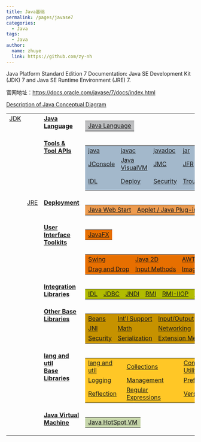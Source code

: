 ```yaml
---
title: Java基础
permalink: /pages/javase7
categories: 
  - Java
tags: 
  - Java
author: 
  name: zhuye
  link: https://github.com/zy-nh
---
```


Java Platform Standard Edition 7 Documentation: Java SE Development Kit (JDK) 7 and Java SE Runtime Environment (JRE) 7.

官网地址：https://docs.oracle.com/javase/7/docs/index.html

<p>
    <a name="javasemaincontent"></a>
    <a href="https://docs.oracle.com/javase/7/docs/technotes/guides/desc_jdk_structure.html">Description of Java Conceptual Diagram</a> 
</p>

<table summary="" class="table" cellspacing="0" cellpadding="0">

<!-- Row 1 of 9 -->

  <tbody><tr valign="top">
    <td class="tdleftside" rowspan="9">
      <a href="https://docs.oracle.com/javase/7/docs/technotes/guides/index.html#jre-jdk" class="atext">JDK</a>
    </td>
    <td rowspan="2">&nbsp;</td>
    <td class="tdhead" title="Java programming language">
      <a href="https://docs.oracle.com/javase/7/docs/technotes/guides/language/index.html" class="ahead" alt="Java programming language">
        <b>Java Language</b>
      </a>
    </td>
    <!-- Java Language -->
    <td>
      <table class="tablerows" summary="">
        <tbody><tr>
          <td class="tdbody" bgcolor="#BDBEC0">
            <a href="https://docs.oracle.com/javase/7/docs/technotes/guides/language/index.html" class="atext" alt="Java Programming Language">Java Language</a>
          </td>
        </tr>
      </tbody></table>
    </td>
    <td rowspan="4">&nbsp;</td>
  </tr>
  
  <!-- Row 2 of 9 -->
  <tr valign="top">
    <td class="tdhead" title="Tools and Tool APIs">
      <a href="https://docs.oracle.com/javase/7/docs/technotes/tools/index.html" class="ahead" alt="Tools and APIs for software development">
        <b>Tools &amp;<br>
        Tool APIs</b>
      </a>
    </td>
    <td>
      <table class="tablerows" summary="">
        <tbody><tr>
          <td class="tdbody" bgcolor="#A3B8CB" title="Java runtime launcher">
            <a href="https://docs.oracle.com/javase/7/docs/technotes/tools/windows/java.html" class="atext" alt="Java runtime launcher">java</a>
          </td>
          <td class="tdbody" bgcolor="#A3B8CB" title="Java compiler">
            <a href="https://docs.oracle.com/javase/7/docs/technotes/guides/javac/index.html" class="atext" alt="Compile Java language code">javac</a>
          </td>
          <td class="tdbody" bgcolor="#A3B8CB" title="Java documentation generator">
            <a href="https://docs.oracle.com/javase/7/docs/technotes/guides/javadoc/index.html" class="atext" alt="Generate HTML pages that describe classes and class members.">javadoc</a>
          </td>
          <td class="tdbody" bgcolor="#A3B8CB" title="Java archive tool">
            <a href="https://docs.oracle.com/javase/7/docs/technotes/guides/jar/index.html" class="atext" alt="Java archive tool">jar</a>
          </td>
          <td class="tdbody" bgcolor="#A3B8CB" title="Java class file disassembler">
            <a href="https://docs.oracle.com/javase/7/docs/technotes/tools/windows/javap.html" class="atext" alt="Java class file disassembler">javap</a>
          </td>
          <td class="tdbody" colspan="2" bgcolor="#A3B8CB" title="Java Platform Debugger Architecture">
            <a href="https://docs.oracle.com/javase/7/docs/technotes/guides/jpda/index.html" class="atext" alt="Java Platform Debugger Architecture">JPDA</a>
          </td>
        </tr>
        <tr>
          <td class="tdbody" bgcolor="#A3B8CB" title="jconsole">
            <a href="https://docs.oracle.com/javase/7/docs/technotes/tools/index.html#jconsole" class="atext" alt="jconsole">JConsole</a>
          </td>
          <td class="tdbody" bgcolor="#A3B8CB" title="Java VisualVM">
            <a href="https://docs.oracle.com/javase/7/docs/technotes/guides/visualvm/index.html" class="atext" alt="Java VisualVM">Java VisualVM</a>
          </td>
          <td class="tdbody" bgcolor="#A3B8CB" title="Java Mission Control">
            <a alt="Java Mission Control" href="https://docs.oracle.com/javase/7/docs/technotes/guides/jmc/index.html" class="atext">JMC</a>
          </td>
          <td class="tdbody" bgcolor="#A3B8CB" title="Java Flight Recorder">
            <a alt="Java Flight Recorder" href="https://docs.oracle.com/javase/7/docs/technotes/guides/jfr/index.html" class="atext">JFR</a>
          </td>
          <td class="tdbody" bgcolor="#A3B8CB" title="Java DB">
            <a href="http://docs.oracle.com/javadb/index_jdk7.html" class="atext" alt="Java DB">Java DB</a>
          </td>
          <td class="tdbody" bgcolor="#A3B8CB" title="Internationalization tools">
            <a href="https://docs.oracle.com/javase/7/docs/technotes/tools/index.html#intl" class="atext" alt="Internationalization tools">Int'l</a>
          </td>
          <td class="tdbody" bgcolor="#A3B8CB" title="Java Virtual Machine Tool Interface">
            <a href="https://docs.oracle.com/javase/7/docs/technotes/guides/jvmti/index.html" class="atext" alt="Java Virtual Machine Tool Interface">JVM TI</a>
          </td>
        </tr>  
        <tr>
          <td class="tdbody" bgcolor="#A3B8CB" title="Interface Definition Language and RMI-IIOP tools">
            <a href="https://docs.oracle.com/javase/7/docs/technotes/tools/index.html#idl" class="atext" alt="IDL and RMI-IIOP tools">IDL</a>
          </td>
          <td class="tdbody" bgcolor="#A3B8CB" title="Deployment, Plug-in and Web Start tools">
            <a href="https://docs.oracle.com/javase/7/docs/technotes/tools/index.html#deployment" class="atext" alt="Deployment, Plug-in and Web Start tools">Deploy</a>
          </td>
          <td class="tdbody" bgcolor="#A3B8CB" title="Security tools">
            <a href="https://docs.oracle.com/javase/7/docs/technotes/tools/index.html#security" class="atext" alt="Security tools">Security</a>
          </td>
          <td class="tdbody" bgcolor="#A3B8CB" title="Troubleshooting tools">
            <a href="https://docs.oracle.com/javase/7/docs/technotes/tools/index.html#troubleshoot" class="atext" alt="Troubleshooting tools">Troubleshoot</a>
          </td>
          <td class="tdbody" bgcolor="#A3B8CB" title="Scripting tools">
            <a href="https://docs.oracle.com/javase/7/docs/technotes/tools/index.html#scripting" class="atext" alt="Scripting tools">Scripting</a>
          </td>
          <td class="tdbody" bgcolor="#A3B8CB" title="Java Web Services Tools">
            <a href="https://docs.oracle.com/javase/7/docs/technotes/tools/index.html#webservices" class="atext" alt="Java Web Services Tools">Web Services</a>
          </td>
          <td class="tdbody" colspan="2" bgcolor="#A3B8CB" title="Remote Method Invocation tools">
            <a href="https://docs.oracle.com/javase/7/docs/technotes/tools/index.html#rmi" class="atext" alt="Remote Method Invocation tools">RMI</a>
          </td>
        </tr>
      </tbody></table>
    </td>
  </tr>


  
  <!-- Row 3 of 9 -->
  <tr valign="top">
    <td rowspan="7" class="tdleftside" title="Java Runtime Environment">
      <a href="https://docs.oracle.com/javase/7/docs/technotes/guides/index.html#jre-jdk" class="atext">JRE</a>
    </td>
    <td class="tdhead" title="Deployment Technologies">
      <a href="https://docs.oracle.com/javase/7/docs/technotes/guides/jweb/index.html" class="ahead" alt="Deployment">
        <b>Deployment</b>
      </a>
    </td>
    <td>
      <table class="tablerows" summary="">
        <tbody><tr>
          <td class="tdbody" bgcolor="#ED9B4F" title="Java Web Start">
            <a href="https://docs.oracle.com/javase/7/docs/technotes/guides/javaws/index.html" class="atext" alt="Seamlessly download and launch a Java application">Java Web Start</a>
          </td>
          <td class="tdbody" bgcolor="#ED9B4F" title="Java Plug-In for browsers">
            <a href="https://docs.oracle.com/javase/7/docs/technotes/guides/jweb/applet/applet_dev_guide.html" class="atext" alt="Use the JRE in your browser to run applets or Java beans">Applet / Java Plug-in</a>
          </td>
        </tr>
      </tbody></table>
    </td>
  </tr>
  
  <!-- Row 4 of 9 -->
  <tr valign="top">
    <td class="tdhead" rowspan="2" title="User Interface programming">
      <a href="https://docs.oracle.com/javase/7/docs/technotes/guides/index.html#userinterface" class="ahead">
        <b>User Interface<br>Toolkits</b>
      </a>
    </td>
    <td>
      <table class="tablerows" summary="">
        <tbody><tr>
          <td class="tdbody" bgcolor="#E76F00" title="JavaFX">
            <a href="http://docs.oracle.com/javafx/2/" class="atext" alt="Set of graphics and media API that simplify development of data-driven enterprise client applications.">JavaFX</a>
          </td>
        </tr>
      </tbody></table>
    </td>
  </tr>
  
  <!-- Row 5 of 9 -->
  <tr valign="top">
    <td>
      <table class="tablerows" summary="">
        <tbody><tr>
          <td class="tdbody" bgcolor="#E76F00" title="Graphical user interface components">
            <a href="https://docs.oracle.com/javase/7/docs/technotes/guides/swing/index.html" class="atext" alt="GUI components for creating graphical user interfaces with pluggable look and feel">Swing</a>
          </td>
          <td class="tdbody" bgcolor="#E76F00" title="2D graphics, text and images">
            <a href="https://docs.oracle.com/javase/7/docs/technotes/guides/2d/index.html" class="atext" alt="Incorporate high-quality 2D graphics, text and images">Java 2D</a>
          </td>
          <td class="tdbody" bgcolor="#E76F00" title="Abstract Window Toolkit">
            <a href="https://docs.oracle.com/javase/7/docs/technotes/guides/awt/index.html" class="atext" alt="Abstract Window Toolkit for graphical user interface programming">AWT</a>
          </td>
          <td class="tdbody" colspan="2" bgcolor="#E76F00" title="Assistive technologies for user interfaces">
            <a href="https://docs.oracle.com/javase/7/docs/technotes/guides/access/index.html" class="atext" alt="Enable assistive technologies for user interfaces">Accessibility</a>
          </td>
        </tr>
        <tr>
          <td class="tdbody" bgcolor="#E76F00" title="Drag and drop data transfer">
            <a href="https://docs.oracle.com/javase/7/docs/technotes/guides/dragndrop/index.html" class="atext" alt="Drag and drop support between Java applications and native applications">
              Drag and Drop</a>
          </td>
          <td class="tdbody" bgcolor="#E76F00" title="Input Method Framework">
            <a href="https://docs.oracle.com/javase/7/docs/technotes/guides/imf/index.html" class="atext" alt="Input Method Framework for text editing components and input methods">Input Methods</a>
          </td>
          <td class="tdbody" bgcolor="#E76F00" title="Image input/output API">
            <a href="https://docs.oracle.com/javase/7/docs/technotes/guides/imageio/index.html" class="atext" alt="Pluggable architecture for images accessed across a network">Image I/O</a>
          </td>
          <td class="tdbody" bgcolor="#E76F00" title="Print service API">
            <a href="https://docs.oracle.com/javase/7/docs/technotes/guides/jps/index.html" class="atext" alt="API for printing">Print Service</a>
          </td>
          <td class="tdbody" bgcolor="#E76F00" title="MIDI API">
            <a href="https://docs.oracle.com/javase/7/docs/technotes/guides/sound/index.html" class="atext" alt="API for capturing, processing, and playing back audio and MIDI data">Sound</a>
          </td>
        </tr>
      </tbody></table>
    </td>
    <td class="tdrightside" rowspan="5" title="Java SE API. See API Documentation section for more links.">
      <a href="https://docs.oracle.com/javase/7/docs/api/index.html" class="atext">Java SE<br>API</a>
    </td>
  </tr>
  
  
  <!-- Row 6 of 9 -->
  <tr valign="top">
    <td class="tdhead" title="Integration libraries">
      <a href="https://docs.oracle.com/javase/7/docs/technotes/guides/index.html#integration" class="ahead">
        <b>Integration<br>Libraries</b>
      </a>
    </td>
    <td>
      <table class="tablerows" summary="">
        <tbody><tr>
          <td class="tdbody" bgcolor="#B2BC00" title="CORBA Interface Definition Language API">
            <a href="https://docs.oracle.com/javase/7/docs/technotes/guides/idl/index.html" class="atext" alt="Interfaces defined in CORBA Interface Definition Language">IDL</a>
          </td>
          <td class="tdbody" bgcolor="#B2BC00" title="Java Database Connectivity API">
            <a href="https://docs.oracle.com/javase/7/docs/technotes/guides/jdbc/index.html" class="atext" alt="Java Database Connectivity">JDBC</a>
          </td>
          <td class="tdbody" bgcolor="#B2BC00" title="Java Naming and Directory Interface API">
            <a href="https://docs.oracle.com/javase/7/docs/technotes/guides/jndi/index.html" class="atext" alt="Java Naming and Directory Interface">JNDI</a>
          </td>
          <td class="tdbody" bgcolor="#B2BC00" title="Remote Method Invocation API">
            <a href="https://docs.oracle.com/javase/7/docs/technotes/guides/rmi/index.html" class="atext" alt="Remote Method Invocation">RMI</a>
          </td>
          <td class="tdbody" bgcolor="#B2BC00" title="RMI interfaces over IIOP">
            <a href="https://docs.oracle.com/javase/7/docs/technotes/guides/rmi-iiop/index.html" class="atext" alt="RMI interfaces using IIOP as the underlying transport">RMI-IIOP</a>
          </td>
          <td class="tdbody" bgcolor="#B2BC00" title="Scripting for the Java Platform">
            <a href="https://docs.oracle.com/javase/7/docs/technotes/guides/scripting/index.html" class="atext" alt="Scripting for the Java Platform">Scripting</a>
          </td>
        </tr>
      </tbody></table>
    </td>
  </tr>
  <!-- Row 7 of 9 -->
  <tr valign="top">
    <td class="tdhead" title="Base libraries other than java.lang and java.util">
      <a href="https://docs.oracle.com/javase/7/docs/technotes/guides/index.html#otherbase" class="ahead" alt="Base libraries other than lang and util">
        <b>Other Base<br>Libraries</b>
      </a>
    </td>
    <td>
      <table class="tablerows" summary="">
        <tbody><tr>
          <td class="tdbody" bgcolor="#C69200" title="Java Beans component API">
            <a href="https://docs.oracle.com/javase/7/docs/technotes/guides/beans/index.html" class="atext" alt="Java Beans component API">Beans</a>
          </td>
          <td class="tdbody" bgcolor="#C69200" title="Internationalization of applications">
            <a href="https://docs.oracle.com/javase/7/docs/technotes/guides/intl/index.html" class="atext" alt="Application internationalization">Int'l Support</a>
          </td>
          <td class="tdbody" bgcolor="#C69200" title="Input/Output API">
            <a href="https://docs.oracle.com/javase/7/docs/technotes/guides/io/index.html" class="atext" alt="Input and output through data streams, serialization and file systems">Input/Output</a>
          </td>
          <td class="tdbody" bgcolor="#C69200" title="Java Management Extensions">
            <a href="https://docs.oracle.com/javase/7/docs/technotes/guides/jmx/index.html" class="atext" alt="Java Management Extensions">JMX</a>
          </td>
        </tr>
        <tr>
          <td class="tdbody" bgcolor="#C69200" title="Java Native Interface">
            <a href="https://docs.oracle.com/javase/7/docs/technotes/guides/jni/index.html" class="atext" alt="Java Native Interface">JNI</a>
          </td>
          <td class="tdbody" bgcolor="#C69200" title="Math classes">
            <a href="https://docs.oracle.com/javase/7/docs/technotes/guides/math/index.html" class="atext" alt="Floating point and arbitrary-precision math">Math</a>
          </td>
          <td class="tdbody" bgcolor="#C69200" title="Networking API">
            <a href="https://docs.oracle.com/javase/7/docs/technotes/guides/net/index.html" class="atext" alt="Networking API">Networking</a>
          </td>
          <td class="tdbody" bgcolor="#C69200" title="Endorsed Standards Override Mechanism">
            <a href="https://docs.oracle.com/javase/7/docs/technotes/guides/standards/index.html" class="atext" alt="Endorsed Standards Override Mechanism">Override Mechanism</a>
          </td>
        </tr>
        <tr>
          <td class="tdbody" bgcolor="#C69200" title="Security API">
            <a href="https://docs.oracle.com/javase/7/docs/technotes/guides/security/index.html" class="atext" alt="Writing secure applications">Security</a>
          </td>
          <td class="tdbody" bgcolor="#C69200" title="Object Serialization">
            <a href="https://docs.oracle.com/javase/7/docs/technotes/guides/serialization/index.html" class="atext" alt="Java input/output classes with object support serialization">Serialization</a>
          </td>
          <td class="tdbody" bgcolor="#C69200" title="Package extension mechanism">
            <a href="https://docs.oracle.com/javase/7/docs/technotes/guides/extensions/index.html" class="atext" alt="Mechanism for JVM to use optional packages">Extension Mechanism</a>
          </td>
          <td class="tdbody" bgcolor="#C69200" nowrap="nowrap" title="Java API for XML Processing">
            <a href="https://docs.oracle.com/javase/7/docs/technotes/guides/xml/index.html" class="atext" alt="Java API for Extensible Markup Language Processing">XML JAXP</a>
          </td>
        </tr>
      </tbody></table>
    </td>
  </tr>
  
 
  <!-- Row 8 of 9 -->
  <tr valign="top">
    <td class="tdhead" title="java.lang and java.util libraries">
      <a href="https://docs.oracle.com/javase/7/docs/technotes/guides/index.html#langutil" class="ahead">
        <b>lang and util<br>Base Libraries</b>
      </a>
    </td>
    <td>
      <table class="tablerows" summary="">
        <tbody><tr>
          <td class="tdbody" bgcolor="#FFC726" title="java.lang and java.util packages">
            <a href="https://docs.oracle.com/javase/7/docs/technotes/guides/lang/index.html" class="atext" alt="java.lang and java.util packages">lang and util</a>
          </td>
          <td class="tdbody" bgcolor="#FFC726" title="Collections framework">
            <a href="https://docs.oracle.com/javase/7/docs/technotes/guides/collections/index.html" class="atext" alt="Framework for representing and manipulating collections">Collections</a>
          </td>
          <td class="tdbody" bgcolor="#FFC726" title="Concurrency utilities">
            <a href="https://docs.oracle.com/javase/7/docs/technotes/guides/concurrency/index.html" class="atext" alt="Concurrency utilities">Concurrency Utilities</a>
          </td>
          <td class="tdbody" colspan="2" bgcolor="#FFC726" title="Java archive file format">
            <a href="https://docs.oracle.com/javase/7/docs/technotes/guides/jar/index.html" class="atext" alt="Platform-independent file format that aggregates many files into one">JAR</a>
          </td>
        </tr>
        <tr>
          <td class="tdbody" bgcolor="#FFC726" title="Logging API">
            <a alt="Logging features" href="https://docs.oracle.com/javase/7/docs/technotes/guides/logging/index.html" class="atext">Logging</a>
          </td>
          <td class="tdbody" bgcolor="#FFC726" title="JVM Monitoring and Management">
            <a href="https://docs.oracle.com/javase/7/docs/technotes/guides/management/index.html" class="atext" alt="Java virtual machine monitoring and management">Management</a>
          </td>
          <td class="tdbody" bgcolor="#FFC726" title="Preferences API">
            <a alt="Preferences" href="https://docs.oracle.com/javase/7/docs/technotes/guides/preferences/index.html" class="atext">Preferences API</a>
          </td>
          <td class="tdbody" colspan="2" bgcolor="#FFC726" title="Reference Objects API">
            <a alt="Reference Objects API" href="https://docs.oracle.com/javase/7/docs/api/java/lang/ref/package-summary.html" class="atext">Ref Objects</a>
          </td>
        </tr>
        <tr>
          <td class="tdbody" bgcolor="#FFC726" title="Reflection API">
            <a href="https://docs.oracle.com/javase/7/docs/technotes/guides/reflection/index.html" class="atext" alt="Introspection of loaded classes and objects">Reflection</a>
          </td>
          <td class="tdbody" bgcolor="#FFC726" title="Regular expressions">
            <a alt="Regular expressions" href="https://docs.oracle.com/javase/7/docs/api/java/util/regex/package-summary.html" class="atext">Regular Expressions</a>
          </td>
          <td class="tdbody" bgcolor="#FFC726" title="Package version identification">
            <a href="https://docs.oracle.com/javase/7/docs/technotes/guides/versioning/index.html" class="atext" alt="Package Version Identification">Versioning</a>
          </td>
          <td class="tdbody" bgcolor="#FFC726" title="Zip and gzip file formats">
            <a href="https://docs.oracle.com/javase/7/docs/api/java/util/zip/package-summary.html" class="atext" alt="Reading and writing ZIP and GZIP file formats">Zip</a>
          </td>
          <td class="tdbody" bgcolor="#FFC726" title="Instrumentation">
            <a href="https://docs.oracle.com/javase/7/docs/technotes/guides/instrumentation/index.html" class="atext" alt="instrumentation">Instrumentation</a>
          </td>
        </tr>
      </tbody></table>
    </td>
  </tr>
  
 
  <!-- Row 9 of 9 -->
  <tr valign="top">
    <td class="tdhead" title="Java Virtual Machine">
      <a alt="Java Virtual Machine" href="https://docs.oracle.com/javase/7/docs/technotes/guides/vm/index.html" class="ahead">
        <b>Java Virtual Machine</b>
      </a>
    </td>
    <td>
      <table class="tablerows" summary="">
        <tbody>
            <tr>
                <td class="tdbody" bgcolor="#C5D5A9">
                    <a alt="Java HotSpot VM" href="https://docs.oracle.com/javase/7/docs/technotes/guides/vm/index.html" class="atext">Java HotSpot VM</a>
                </td>
            </tr>
        </tbody>
      </table>
    </td>
    <td>&nbsp;</td>
  </tr>
</tbody>
</table>

